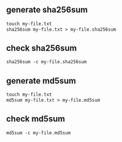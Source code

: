 ## generate sha256sum
```txt
touch my-file.txt
sha256sum my-file.txt > my-file.sha256sum
```

## check sha256sum
```txt
sha256sum -c my-file.sha256sum
```


## generate md5sum
```txt
touch my-file.txt
md5sum my-file.txt > my-file.md5sum
```

## check md5sum
```txt
md5sum -c my-file.md5sum
```

